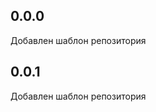 [//]: # (TODO: описание изменений в указанной версии)
## 0.0.0

Добавлен шаблон репозитория

## 0.0.1

Добавлен шаблон репозитория  
